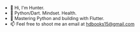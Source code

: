 - 👋 Hi, I'm Hunter.
- 👀 Python/Dart. Mindset. Health.
- 💞️ Mastering Python and building with Flutter.
- 📫 Feel free to shoot me an email at hdbooks15@gmail.com

<!---
hdbookie/hdbookie is a ✨ special ✨ repository because its `README.md` (this file) appears on your GitHub profile.
You can click the Preview link to take a look at your changes.
--->
